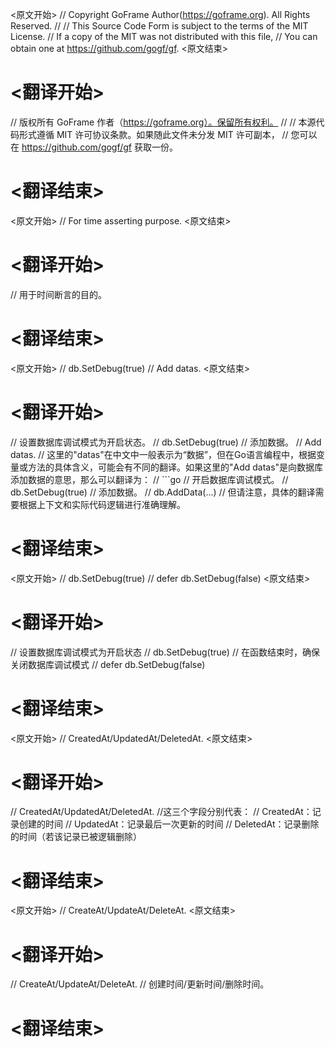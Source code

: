 
<原文开始>
// Copyright GoFrame Author(https://goframe.org). All Rights Reserved.
//
// This Source Code Form is subject to the terms of the MIT License.
// If a copy of the MIT was not distributed with this file,
// You can obtain one at https://github.com/gogf/gf.
<原文结束>

# <翻译开始>
// 版权所有 GoFrame 作者（https://goframe.org）。保留所有权利。
//
// 本源代码形式遵循 MIT 许可协议条款。如果随此文件未分发 MIT 许可副本，
// 您可以在 https://github.com/gogf/gf 获取一份。
# <翻译结束>







<原文开始>
// For time asserting purpose.
<原文结束>

# <翻译开始>
// 用于时间断言的目的。
# <翻译结束>

















<原文开始>
// db.SetDebug(true)
	// Add datas.
<原文结束>

# <翻译开始>
// 设置数据库调试模式为开启状态。
// db.SetDebug(true)
// 添加数据。
// Add datas.
// 这里的"datas"在中文中一般表示为“数据”，但在Go语言编程中，根据变量或方法的具体含义，可能会有不同的翻译。如果这里的"Add datas"是向数据库添加数据的意思，那么可以翻译为：
// ```go
// 开启数据库调试模式。
// db.SetDebug(true)
// 添加数据。
// db.AddData(...)
// 但请注意，具体的翻译需要根据上下文和实际代码逻辑进行准确理解。
# <翻译结束>


<原文开始>
// db.SetDebug(true)
	// defer db.SetDebug(false)
<原文结束>

# <翻译开始>
// 设置数据库调试模式为开启状态
// db.SetDebug(true)
// 在函数结束时，确保关闭数据库调试模式
// defer db.SetDebug(false)
# <翻译结束>







<原文开始>
// CreatedAt/UpdatedAt/DeletedAt.
<原文结束>

# <翻译开始>
// CreatedAt/UpdatedAt/DeletedAt.
//这三个字段分别代表：
// CreatedAt：记录创建的时间
// UpdatedAt：记录最后一次更新的时间
// DeletedAt：记录删除的时间（若该记录已被逻辑删除）
# <翻译结束>


<原文开始>
// CreateAt/UpdateAt/DeleteAt.
<原文结束>

# <翻译开始>
// CreateAt/UpdateAt/DeleteAt.
// 创建时间/更新时间/删除时间。
# <翻译结束>

